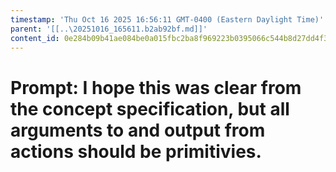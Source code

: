 ```yaml
---
timestamp: 'Thu Oct 16 2025 16:56:11 GMT-0400 (Eastern Daylight Time)'
parent: '[[..\20251016_165611.b2ab92bf.md]]'
content_id: 0e284b09b41ae084be0a015fbc2ba8f969223b0395066c544b8d27dd4f339bf7
---
```


# Prompt: I hope this was clear from the concept specification, but all arguments to and output from actions should be primitivies.
